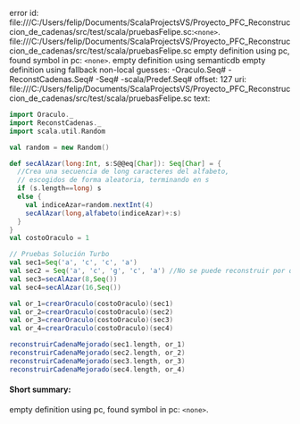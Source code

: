 error id: file:///C:/Users/felip/Documents/ScalaProjectsVS/Proyecto_PFC_Reconstruccion_de_cadenas/src/test/scala/pruebasFelipe.sc:`<none>`.
file:///C:/Users/felip/Documents/ScalaProjectsVS/Proyecto_PFC_Reconstruccion_de_cadenas/src/test/scala/pruebasFelipe.sc
empty definition using pc, found symbol in pc: `<none>`.
empty definition using semanticdb
empty definition using fallback
non-local guesses:
	 -Oraculo.Seq#
	 -ReconstCadenas.Seq#
	 -Seq#
	 -scala/Predef.Seq#
offset: 127
uri: file:///C:/Users/felip/Documents/ScalaProjectsVS/Proyecto_PFC_Reconstruccion_de_cadenas/src/test/scala/pruebasFelipe.sc
text:
```scala
import Oraculo._
import ReconstCadenas._
import scala.util.Random

val random = new Random()

def secAlAzar(long:Int, s:S@@eq[Char]): Seq[Char] = {
  //Crea una secuencia de long caracteres del alfabeto,
  // escogidos de forma aleatoria, terminando en s
  if (s.length==long) s
  else {
    val indiceAzar=random.nextInt(4)
    secAlAzar(long,alfabeto(indiceAzar)+:s)
  }
}
val costoOraculo = 1

// Pruebas Solución Turbo
val sec1=Seq('a', 'c', 'c', 'a')
val sec2 = Seq('a', 'c', 'g', 'c', 'a') //No se puede reconstruir por que no es potencia de 2
val sec3=secAlAzar(8,Seq())
val sec4=secAlAzar(16,Seq())

val or_1=crearOraculo(costoOraculo)(sec1)
val or_2=crearOraculo(costoOraculo)(sec2)
val or_3=crearOraculo(costoOraculo)(sec3)
val or_4=crearOraculo(costoOraculo)(sec4)

reconstruirCadenaMejorado(sec1.length, or_1)
reconstruirCadenaMejorado(sec2.length, or_2)
reconstruirCadenaMejorado(sec3.length, or_3)
reconstruirCadenaMejorado(sec4.length, or_4)
```


#### Short summary: 

empty definition using pc, found symbol in pc: `<none>`.